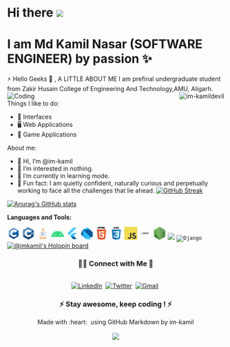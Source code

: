    
   # Hi there <img src="https://raw.githubusercontent.com/MartinHeinz/MartinHeinz/master/wave.gif" width="25px">
   # I am Md Kamil Nasar (SOFTWARE ENGINEER) by passion :sparkles:
   ⚡ Hello Geeks 👋 , A LITTLE ABOUT ME
       I am prefinal undergraduate student from Zakir Husain College of Engineering And Technology,AMU, Aligarh.
       <img align="right" src="https://komarev.com/ghpvc/?username=im-kamildevil&label=Profile Views&color=blue&style=plastic" alt="im-kamildevil" />
       <img align="right" alt ="Coding" width = "400" src = "https://www.uniagents.com/assets/images/skype-session.gif">

Things I like to do:
- 🎨 Interfaces
- 🖥 Web Applications
- 📱 Game Applications     

About me:
- 👋 Hi, I’m @im-kamil
- 👀 I’m interested in nothing.
- 🌱 I’m currently in learning mode.
- 💞️ Fun fact: I am quietly confident, naturally curious and perpetually working to face all the challenges that lie ahead.
[![GitHub Streak](http://github-readme-streak-stats.herokuapp.com?user=im-kamil&theme=cobalt&hide_border=true&date_format=M%20j%5B%2C%20Y%5D)](https://git.io/streak-stats)

[![Anurag's GitHub stats](https://github-readme-stats.vercel.app/api?username=im-kamil&theme=cobalt)](https://github.com/anuraghazra/github-readme-stats)

**Languages and Tools:**  

<code><img height="30" src="https://raw.githubusercontent.com/github/explore/80688e429a7d4ef2fca1e82350fe8e3517d3494d/topics/c/c.png"></code>
<code><img height="30" src="https://raw.githubusercontent.com/github/explore/80688e429a7d4ef2fca1e82350fe8e3517d3494d/topics/cpp/cpp.png"></code>
<code><img height="30" src="https://raw.githubusercontent.com/github/explore/80688e429a7d4ef2fca1e82350fe8e3517d3494d/topics/java/java.png"></code>
<code><img height="30" src="https://raw.githubusercontent.com/github/explore/80688e429a7d4ef2fca1e82350fe8e3517d3494d/topics/android/android.png"></code>
<code><img height="30" src="https://raw.githubusercontent.com/github/explore/80688e429a7d4ef2fca1e82350fe8e3517d3494d/topics/flutter/flutter.png"></code>
<code><img height="30" src="https://raw.githubusercontent.com/github/explore/80688e429a7d4ef2fca1e82350fe8e3517d3494d/topics/dart/dart.png"></code>
<code><img height="30" src="https://raw.githubusercontent.com/github/explore/80688e429a7d4ef2fca1e82350fe8e3517d3494d/topics/html/html.png"></code>
<code><img height="30" src="https://raw.githubusercontent.com/github/explore/80688e429a7d4ef2fca1e82350fe8e3517d3494d/topics/css/css.png"></code>
<code><img height="30" src="https://raw.githubusercontent.com/github/explore/80688e429a7d4ef2fca1e82350fe8e3517d3494d/topics/javascript/javascript.png"></code>
<code><img height="30" src="https://raw.githubusercontent.com/github/explore/80688e429a7d4ef2fca1e82350fe8e3517d3494d/topics/jquery/jquery.png"></code>
<code><img height="30" src="https://raw.githubusercontent.com/github/explore/80688e429a7d4ef2fca1e82350fe8e3517d3494d/topics/nodejs/nodejs.png"></code>
<code><img height="30" src="https://upload.wikimedia.org/wikipedia/commons/thumb/a/a7/React-icon.svg/320px-React-icon.svg.png"></code>
<code><img height="30" src="https://avatars3.githubusercontent.com/u/27804?s=200&v=4" alt="Django"></code>  
[![@imkamil's Holopin board](https://holopin.me/imkamil)](https://holopin.io/@imkamil)

<h3 align="center"> 🤝🏻 Connect with Me 🤝</h3> 

<p align="center">
<br>
<a href="https://www.linkedin.com/in/md-kamil-nasar-6b3b19200/"><img src="https://img.shields.io/badge/linkedin-%230077B5.svg?&style=for-the-badge&logo=linkedin&logoColor=white" alt="LinkedIn" /></a>&nbsp;
<a href="https://twitter.com/kamil_nasar"><img src="https://img.shields.io/badge/Twitter-1DA1F2?style=for-the-badge&logo=twitter&logoColor=white" alt="Twitter" /></a>&nbsp;
<a href="mailto:kamilnasar786@gmail.com?subject=Hola%20Jiji"><img src="https://img.shields.io/badge/gmail-%23D14836.svg?&style=for-the-badge&logo=gmail&logoColor=white" alt="Gmail"/></a>&nbsp;
<!--<a href="https://kkvanonymous.github.io/"><img alt="Website" src="https://img.shields.io/website?style=for-the-badge&up_message=portfolio&url=https%3A%2F%2Fkkvanonymous.github.io%2F"></a>-->
</p>

<h3 align="center"> ⚡ Stay awesome, keep coding ! ⚡ </h3> 
<p align="center">
  Made with :heart: &nbsp;using GitHub Markdown by im-kamil
  <br />
  <br />
  <img src="https://media.giphy.com/media/jpVnC65DmYeyRL4LHS/giphy.gif" width="20%">
</p>

